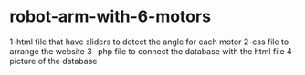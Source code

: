 # robot-arm-with-6-motors
  1-html file that have sliders to detect the angle for each motor
  2-css file to arrange the website
  3- php file to connect the database with the html file
  4- picture of the database
